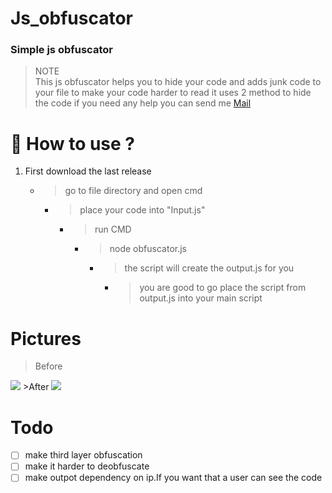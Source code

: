 # Js_obfuscator

### Simple js obfuscator 


>NOTE<br>
>This js obfuscator helps you to hide your code and adds junk code to your file to make your code harder to read 
>it uses 2 method to hide the code
>if you need any help you can send me [Mail](mailto:armines765@gmail.com) 

# 🧰 How to use ?

1. First download the last release 
   - >go to file directory and open cmd
     - >place your code into "Input.js"
        - >run CMD
           - >node obfuscator.js <br>
               - >the script will create the output.js for you 
                   - >you are good to go place the script from output.js into your main script 

# Pictures
>Before

<img src="https://i.imgur.com/jzVUIvL.png">
>After

<img src="https://i.imgur.com/cvvE1Hg.png">

# Todo

- [ ] make third layer obfuscation
- [ ] make it harder to deobfuscate
- [ ] make outpot dependency on ip.If you want that a user can see the code 
